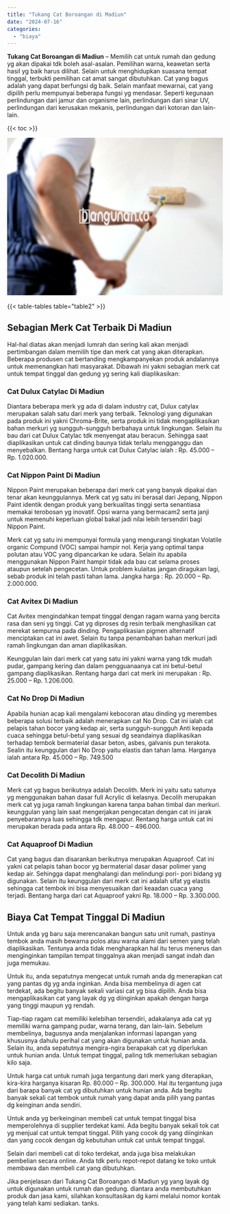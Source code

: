```yaml
---
title: "Tukang Cat Boroangan di Madiun"
date: "2024-07-16"
categories: 
  - "biaya"
---
```


**Tukang Cat Boroangan di Madiun** – Memilih cat untuk rumah dan gedung yg akan dipakai tdk boleh asal-asalan. Pemilihan warna, keawetan serta hasil yg baik harus dilihat. Selain untuk menghidupkan suasana tempat tinggal, terbukti pemilihan cat amat sangat dibutuhkan. Cat yang bagus adalah yang dapat berfungsi dg baik. Selain manfaat mewarnai, cat yang dipilih perlu mempunyai beberapa fungsi yg mendasar. Seperti kegunaan perlindungan dari jamur dan organisme lain, perlindungan dari sinar UV, perlindungan dari kerusakan mekanis, perlindungan dari kotoran dan lain-lain.

{{< toc >}}

![Tukang Cat Boroangan di Madiun](/images/jasa-cat-murah02.png)

{{< table-tables table="table2" >}}

## Sebagian Merk Cat Terbaik Di Madiun

Hal-hal diatas akan menjadi lumrah dan sering kali akan menjadi pertimbangan dalam memilih tipe dan merk cat yang akan diterapkan. Beberapa produsen cat bertanding mengkampanyekan produk andalannya untuk memenangkan hati masyarakat. Dibawah ini yakni sebagian merk cat untuk tempat tinggal dan gedung yg sering kali diaplikasikan:

### Cat Dulux Catylac Di Madiun

Diantara beberapa merk yg ada di dalam industry cat, Dulux catylax merupakan salah satu dari merk yang terbaik. Teknologi yang digunakan pada produk ini yakni Chroma-Brite, serta produk ini tidak mengaplikasikan bahan merkuri yg sungguh-sungguh berbahaya untuk lingkungan. Selain itu bau dari cat Dulux Catylac tdk menyengat atau beracun. Sehingga saat diaplikasikan untuk cat dinding baunya tidak terlalu mengganggu dan menyebalkan. Bentang harga untuk cat Dulux Catylac ialah : Rp. 45.000 – Rp. 1.020.000.

### Cat Nippon Paint Di Madiun

Nippon Paint merupakan beberapa dari merk cat yang banyak dipakai dan tenar akan keunggulannya. Merk cat yg satu ini berasal dari Jepang, Nippon Paint identik dengan produk yang berkualitas tinggi serta senantiasa memakai terobosan yg inovatif. Opsi warna yang bermacam2 serta janji untuk memenuhi keperluan global bakal jadi nilai lebih tersendiri bagi Nippon Paint.

Merk cat yg satu ini mempunyai formula yang mengurangi tingkatan Volatile organic Compund (VOC) sampai hampir nol. Kerja yang optimal tanpa polutan atau VOC yang dipancarkan ke udara. Selain itu apabila menggunakan Nippon Paint hampir tidak ada bau cat selama proses ataupun setelah pengecetan. Untuk problem kulaitas jangan diragukan lagi, sebab produk ini telah pasti tahan lama. Jangka harga : Rp. 20.000 – Rp. 2.000.000.

### Cat Avitex Di Madiun

Cat Avitex mengindahkan tempat tinggal dengan ragam warna yang bercita rasa dan seni yg tinggi. Cat yg diproses dg resin terbaik menghasilkan cat merekat sempurna pada dinding. Pengaplikasian pigmen alternatif menciptakan cat ini awet. Selain itu tanpa penambahan bahan merkuri jadi ramah lingkungan dan aman diaplikasikan.

Keunggulan lain dari merk cat yang satu ini yakni warna yang tdk mudah pudar, gampang kering dan dalam pengguanaanya cat ini betul-betul gampang diaplikasikan. Rentang harga dari cat merk ini merupakan : Rp. 25.000 – Rp. 1.206.000.

### Cat No Drop Di Madiun

Apabila hunian acap kali mengalami kebocoran atau dinding yg merembes beberapa solusi terbaik adalah menerapkan cat No Drop. Cat ini ialah cat pelapis tahan bocor yang kedap air, serta sungguh-sungguh Anti kepada cuaca sehingga betul-betul yang sesuai dg seandainya diaplikasikan terhadap tembok bermaterial dasar beton, asbes, galvanis pun terakota. Sealin itu keunggulan dari No Drop yaitu elastis dan tahan lama. Harganya ialah antara Rp. 45.000 – Rp. 749.500

### Cat Decolith Di Madiun

Merk cat yg bagus berikutnya adalah Decolith. Merk ini yaitu satu satunya yg menggunakan bahan dasar full Acrylic di kelasnya. Decolih merupakan merk cat yg juga ramah lingkungan karena tanpa bahan timbal dan merkuri. keunggulan yang lain saat mengerjakan pengecatan dengan cat ini jarak penyebarannya luas sehingga tdk mengapur. Rentang harga untuk cat ini merupakan berada pada antara Rp. 48.000 – 496.000.

### Cat Aquaproof Di Madiun

Cat yang bagus dan disarankan berikutnya merupakan Aquaproof. Cat ini yakni cat pelapis tahan bocor yg bermaterial dasar dasar polimer yang kedap air. Sehingga dapat menghalangi dan melindungi pori- pori bidang yg digunakan. Selain itu keunggulan dari merk cat ini adalah sifat yg elastis sehingga cat tembok ini bisa menyesuaikan dari keaadan cuaca yang terjadi. Bentang harga dari cat Aquaproof yakni Rp. 18.000 – Rp. 3.300.000.

## Biaya Cat Tempat Tinggal Di Madiun

Untuk anda yg baru saja merencanakan bangun satu unit rumah, pastinya tembok anda masih bewarna polos atau warna alami dari semen yang telah diaplikasikan. Tentunya anda tidak mengharapkan hal itu terus menerus dan menginginkan tampilan tempat tinggalnya akan menjadi sangat indah dan juga memukau.

Untuk itu, anda sepatutnya mengecat untuk rumah anda dg menerapkan cat yang pantas dg yg anda inginkan. Anda bisa membelinya di agen cat terdekat, ada begitu banyak sekali variasi cat yg bisa dipilih. Anda bisa mengaplikasikan cat yang layak dg yg diinginkan apakah dengan harga yang tinggi maupun yg rendah.

Tiap-tiap ragam cat memiliki kelebihan tersendiri, adakalanya ada cat yg memiliki warna gampang pudar, warna terang, dan lain-lain. Sebelum membelinya, bagusnya anda menjalankan informasi lapangan yang khususnya dahulu perihal cat yang akan digunakan untuk hunian anda. Selain itu, anda sepatutnya mengira-ngira berapakah cat yg diperlukan untuk hunian anda. Untuk tempat tinggal, paling tdk memerlukan sebagian kilo saja.

Untuk harga cat untuk rumah juga tergantung dari merk yang diterapkan, kira-kira harganya kisaran Rp. 80.000 – Rp. 300.000. Hal itu tergantung juga dari barapa banyak cat yg dibutuhkan untuk hunian anda. Ada begitu banyak sekali cat tembok untuk rumah yang dapat anda pilih yang pantas dg keinginan anda sendiri.

Untuk anda yg berkeinginan membeli cat untuk tempat tinggal bisa memperolehnya di supplier terdekat kami. Ada begitu banyak sekali tok cat yg menjual cat untuk tempat tinggal. Pilih yang cocok dg yang diinginkan dan yang cocok dengan dg kebutuhan untuk cat untuk tempat tinggal.

Selain dari membeli cat di toko terdekat, anda juga bisa melakukan pembelian secara online. Anda tdk perlu repot-repot datang ke toko untuk membawa dan membeli cat yang dibutuhkan.

Jika penjelasan dari Tukang Cat Boroangan di Madiun yg yang layak dg untuk digunakan untuk rumah dan gedung. diantara anda membutuhkan produk dan jasa kami, silahkan konsultasikan dg kami melalui nomor kontak yang telah kami sediakan. tanks.
